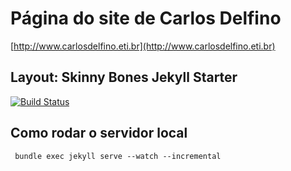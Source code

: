 # Página do site de Carlos Delfino
[http://www.carlosdelfino.eti.br](http://www.carlosdelfino.eti.br)

## Layout: Skinny Bones Jekyll Starter


[![Build Status](https://travis-ci.org/carlosdelfino/carlosdelfino.github.com.svg)](https://travis-ci.org/carlosdelfino/carlosdelfino.github.com)


## Como rodar o servidor local
```
 bundle exec jekyll serve --watch --incremental
```

